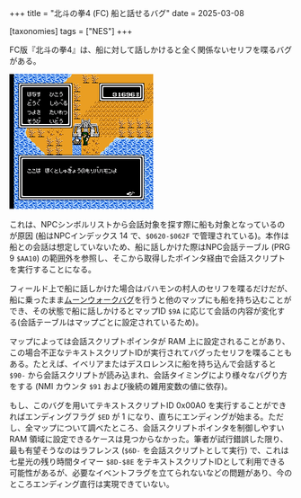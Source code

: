 +++
title = "北斗の拳4 (FC) 船と話せるバグ"
date = 2025-03-08

[taxonomies]
tags = ["NES"]
+++

FC版『北斗の拳4』は、船に対して話しかけると全く関係ないセリフを喋るバグがある。

![フィールド上での船との会話](TalkingShip-Overworld.png)

これは、NPCシンボルリストから会話対象を探す際に船も対象となっているのが原因 (船はNPCインデックス 14 で、`$0620-$062F` で管理されている)。本作は船との会話は想定していないため、船に話しかけた際はNPC会話テーブル (PRG 9 `$AA10`) の範囲外を参照し、そこから取得したポインタ経由で会話スクリプトを実行することになる。

フィールド上で船に話しかけた場合はバハモンの村人のセリフを喋るだけだが、船に乗ったまま[ムーンウォークバグ](https://www.nicovideo.jp/watch/sm43281068)を行うと他のマップにも船を持ち込むことができ、その状態で船に話しかけるとマップID `$9A` に応じて会話の内容が変化する(会話テーブルはマップごとに設定されているため)。

マップによっては会話スクリプトポインタが RAM 上に設定されることがあり、この場合不正なテキストスクリプトIDが実行されてバグったセリフを喋ることもある。たとえば、イベリアまたはデスロレンスに船を持ち込んで会話すると `$90-` から会話スクリプトが読み込まれ、会話タイミングにより様々なバグり方をする (NMI カウンタ `$91` および後続の雑用変数の値に依存)。

もし、このバグを用いてテキストスクリプトID 0x00A0 を実行することができればエンディングフラグ `$ED` が 1 になり、直ちにエンディングが始まる。ただし、全マップについて調べたところ、会話スクリプトポインタを制御しやすい RAM 領域に設定できるケースは見つからなかった。筆者が試行錯誤した限り、最も有望そうなのはラフレンス (`$6D-` を会話スクリプトとして実行) で、これは七星光の残り時間タイマー `$8D-$8E` をテキストスクリプトIDとして利用できる可能性があるが、必要なイベントフラグを立てられないなどの問題があり、今のところエンディング直行は実現できていない。
